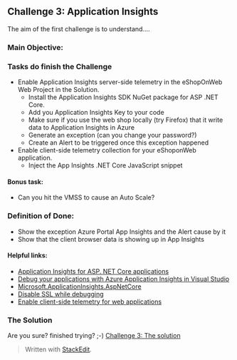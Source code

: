 ## Challenge 3:  Application Insights

The aim of the first challenge is to understand....

### Main Objective:


### Tasks do finish the Challenge
- Enable Application Insights server-side telemetry in the eShopOnWeb Web Project in the Solution.
	- Install the Application Insights SDK NuGet package for ASP .NET Core. 
	- Add you Application Insights Key to your code
	- Make sure if you use the web shop locally (try Firefox) that it write data to Application Insights in Azure
	- Generate an exception (can you change your password?)
	- Create an Alert to be triggered once this exception happened
- Enable client-side telemetry collection for your eShoponWeb application.
	- Inject the App Insights .NET Core JavaScript snippet
	
#### Bonus task:
- Can you hit the VMSS to cause an Auto Scale?

### Definition of Done:
- Show the exception Azure Portal App Insights and the Alert cause by it
- Show that the client browser data is showing up in App Insights  

#### Helpful links:
- [Application Insights for ASP. NET Core applications](https://docs.microsoft.com/en-us/azure/azure-monitor/app/asp-net-core#enable-application-insights-server-side-telemetry-no-visual-studio)
- [Debug your applications with Azure Application Insights in Visual Studio](https://docs.microsoft.com/en-us/azure/azure-monitor/app/visual-studio)
- [Microsoft.ApplicationInsights.AspNetCore](https://www.nuget.org/packages/Microsoft.ApplicationInsights.AspNetCore)
- [Disable SSL while debugging](https://codetolive.in/ide/how-to-disable-https-or-ssl-in-visual-studio-2019-for-web-project/)
- [Enable client-side telemetry for web applications](https://docs.microsoft.com/en-us/azure/azure-monitor/app/asp-net-core#enable-client-side-telemetry-for-web-applications)  

### The Solution

Are you sure? finished trying? ;-) 
[Challenge 3: The solution](https://github.com/msghaleb/AzureMonitorHackathon/blob/master/challenges/solution3.md)


> Written with [StackEdit](https://stackedit.io/).
